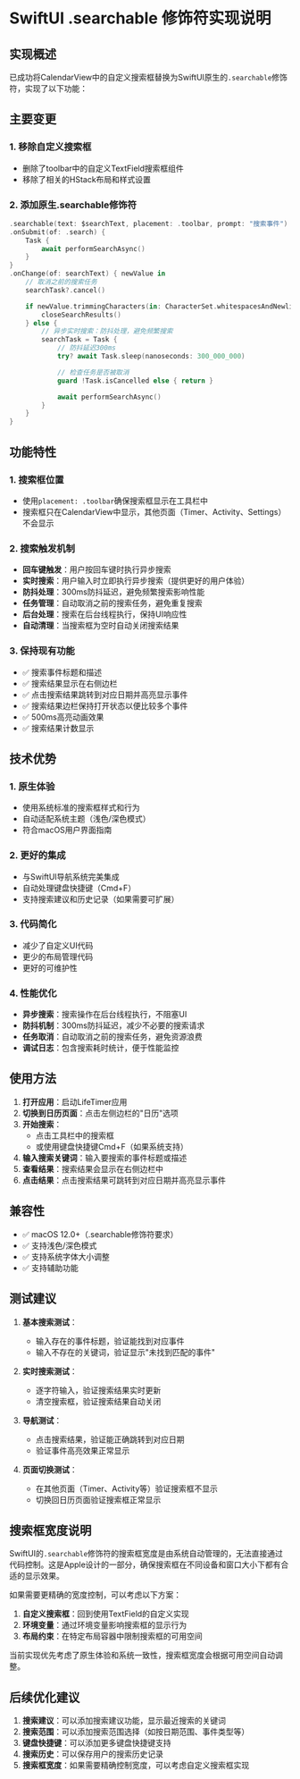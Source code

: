 # SwiftUI .searchable 修饰符实现说明

## 实现概述

已成功将CalendarView中的自定义搜索框替换为SwiftUI原生的`.searchable`修饰符，实现了以下功能：

## 主要变更

### 1. 移除自定义搜索框
- 删除了toolbar中的自定义TextField搜索框组件
- 移除了相关的HStack布局和样式设置

### 2. 添加原生.searchable修饰符
```swift
.searchable(text: $searchText, placement: .toolbar, prompt: "搜索事件")
.onSubmit(of: .search) {
    Task {
        await performSearchAsync()
    }
}
.onChange(of: searchText) { newValue in
    // 取消之前的搜索任务
    searchTask?.cancel()

    if newValue.trimmingCharacters(in: CharacterSet.whitespacesAndNewlines).isEmpty {
        closeSearchResults()
    } else {
        // 异步实时搜索：防抖处理，避免频繁搜索
        searchTask = Task {
            // 防抖延迟300ms
            try? await Task.sleep(nanoseconds: 300_000_000)

            // 检查任务是否被取消
            guard !Task.isCancelled else { return }

            await performSearchAsync()
        }
    }
}
```

## 功能特性

### 1. 搜索框位置
- 使用`placement: .toolbar`确保搜索框显示在工具栏中
- 搜索框只在CalendarView中显示，其他页面（Timer、Activity、Settings）不会显示

### 2. 搜索触发机制
- **回车键触发**：用户按回车键时执行异步搜索
- **实时搜索**：用户输入时立即执行异步搜索（提供更好的用户体验）
- **防抖处理**：300ms防抖延迟，避免频繁搜索影响性能
- **任务管理**：自动取消之前的搜索任务，避免重复搜索
- **后台处理**：搜索在后台线程执行，保持UI响应性
- **自动清理**：当搜索框为空时自动关闭搜索结果

### 3. 保持现有功能
- ✅ 搜索事件标题和描述
- ✅ 搜索结果显示在右侧边栏
- ✅ 点击搜索结果跳转到对应日期并高亮显示事件
- ✅ 搜索结果边栏保持打开状态以便比较多个事件
- ✅ 500ms高亮动画效果
- ✅ 搜索结果计数显示

## 技术优势

### 1. 原生体验
- 使用系统标准的搜索框样式和行为
- 自动适配系统主题（浅色/深色模式）
- 符合macOS用户界面指南

### 2. 更好的集成
- 与SwiftUI导航系统完美集成
- 自动处理键盘快捷键（Cmd+F）
- 支持搜索建议和历史记录（如果需要可扩展）

### 3. 代码简化
- 减少了自定义UI代码
- 更少的布局管理代码
- 更好的可维护性

### 4. 性能优化
- **异步搜索**：搜索操作在后台线程执行，不阻塞UI
- **防抖机制**：300ms防抖延迟，减少不必要的搜索请求
- **任务取消**：自动取消之前的搜索任务，避免资源浪费
- **调试日志**：包含搜索耗时统计，便于性能监控

## 使用方法

1. **打开应用**：启动LifeTimer应用
2. **切换到日历页面**：点击左侧边栏的"日历"选项
3. **开始搜索**：
   - 点击工具栏中的搜索框
   - 或使用键盘快捷键Cmd+F（如果系统支持）
4. **输入搜索关键词**：输入要搜索的事件标题或描述
5. **查看结果**：搜索结果会显示在右侧边栏中
6. **点击结果**：点击搜索结果可跳转到对应日期并高亮显示事件

## 兼容性

- ✅ macOS 12.0+（.searchable修饰符要求）
- ✅ 支持浅色/深色模式
- ✅ 支持系统字体大小调整
- ✅ 支持辅助功能

## 测试建议

1. **基本搜索测试**：
   - 输入存在的事件标题，验证能找到对应事件
   - 输入不存在的关键词，验证显示"未找到匹配的事件"

2. **实时搜索测试**：
   - 逐字符输入，验证搜索结果实时更新
   - 清空搜索框，验证搜索结果自动关闭

3. **导航测试**：
   - 点击搜索结果，验证能正确跳转到对应日期
   - 验证事件高亮效果正常显示

4. **页面切换测试**：
   - 在其他页面（Timer、Activity等）验证搜索框不显示
   - 切换回日历页面验证搜索框正常显示

## 搜索框宽度说明

SwiftUI的`.searchable`修饰符的搜索框宽度是由系统自动管理的，无法直接通过代码控制。这是Apple设计的一部分，确保搜索框在不同设备和窗口大小下都有合适的显示效果。

如果需要更精确的宽度控制，可以考虑以下方案：
1. **自定义搜索框**：回到使用TextField的自定义实现
2. **环境变量**：通过环境变量影响搜索框的显示行为
3. **布局约束**：在特定布局容器中限制搜索框的可用空间

当前实现优先考虑了原生体验和系统一致性，搜索框宽度会根据可用空间自动调整。

## 后续优化建议

1. **搜索建议**：可以添加搜索建议功能，显示最近搜索的关键词
2. **搜索范围**：可以添加搜索范围选择（如按日期范围、事件类型等）
3. **键盘快捷键**：可以添加更多键盘快捷键支持
4. **搜索历史**：可以保存用户的搜索历史记录
5. **搜索框宽度**：如果需要精确控制宽度，可以考虑自定义搜索框实现

